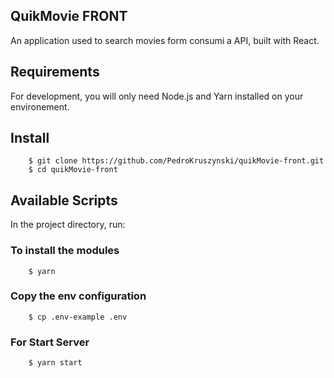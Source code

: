 ## QuikMovie FRONT

An application used to search movies form consumi a API, built with React.

## Requirements

For development, you will only need Node.js and Yarn installed on your environement.

## Install
```
    $ git clone https://github.com/PedroKruszynski/quikMovie-front.git
    $ cd quikMovie-front
```

## Available Scripts

In the project directory, run:

### To install the modules
```
    $ yarn
```

### Copy the env configuration
```
    $ cp .env-example .env
```

### For Start Server
```
    $ yarn start
```
